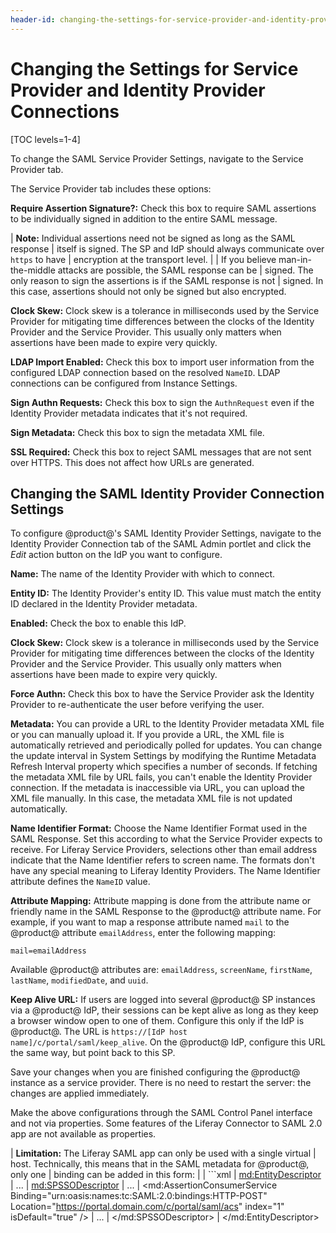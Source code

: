 ```yaml
---
header-id: changing-the-settings-for-service-provider-and-identity-provider-connection
---
```


# Changing the Settings for Service Provider and Identity Provider Connections

[TOC levels=1-4]

To change the SAML Service Provider Settings, navigate to the Service Provider
tab. 

The Service Provider tab includes these options:

**Require Assertion Signature?:** Check this box to require SAML assertions
to be individually signed in addition to the entire SAML message.

| **Note:** Individual assertions need not be signed as long as the SAML response
| itself is signed. The SP and IdP should always communicate over `https` to have
| encryption at the transport level.
| 
| If you believe man-in-the-middle attacks are possible, the SAML response can be
| signed. The only reason to sign the assertions is if the SAML response is not
| signed. In this case, assertions should not only be signed but also encrypted.

**Clock Skew:** Clock skew is a tolerance in milliseconds used by the Service
Provider for mitigating time differences between the clocks of the Identity
Provider and the Service Provider. This usually only matters when assertions
have been made to expire very quickly.

**LDAP Import Enabled:** Check this box to import user information from the
configured LDAP connection based on the resolved `NameID`. LDAP connections can be
configured from Instance Settings.

**Sign Authn Requests:** Check this box to sign the `AuthnRequest` even if the
Identity Provider metadata indicates that it's not required.

**Sign Metadata:** Check this box to sign the metadata XML file.

**SSL Required:** Check this box to reject SAML messages that are not sent
over HTTPS. This does not affect how URLs are generated.

## Changing the SAML Identity Provider Connection Settings

To configure @product@'s SAML Identity Provider Settings, navigate to the
Identity Provider Connection tab of the SAML Admin portlet and click the *Edit*
action button on the IdP you want to configure. 

**Name:** The name of the Identity Provider with which to connect.

**Entity ID:** The Identity Provider's entity ID. This value must match the
entity ID declared in the Identity Provider metadata.

**Enabled:** Check the box to enable this IdP. 

**Clock Skew:** Clock skew is a tolerance in milliseconds used by the Service
Provider for mitigating time differences between the clocks of the Identity
Provider and the Service Provider. This usually only matters when assertions
have been made to expire very quickly.

**Force Authn:** Check this box to have the Service Provider ask the Identity
Provider to re-authenticate the user before verifying the user.

**Metadata:** You can provide a URL to the Identity Provider metadata XML file
or you can manually upload it. If you provide a URL, the XML file is
automatically retrieved and periodically polled for updates. You can change the
update interval in System Settings by modifying the Runtime Metadata Refresh
Interval property which specifies a number of seconds. If fetching the metadata
XML file by URL fails, you can't enable the Identity Provider connection. If the
metadata is inaccessible via URL, you can upload the XML file manually. In this
case, the metadata XML file is not updated automatically. 

**Name Identifier Format:** Choose the Name Identifier Format used in the SAML
Response. Set this according to what the Service Provider expects to receive.
For Liferay Service Providers, selections other than email address indicate
that the Name Identifier refers to screen name. The formats don't have any
special meaning to Liferay Identity Providers. The Name Identifier attribute
defines the `NameID` value.

**Attribute Mapping:** Attribute mapping is done from the attribute name or
friendly name in the SAML Response to the @product@ attribute name. For example,
if you want to map a response attribute named `mail` to the @product@ attribute
`emailAddress`, enter the following mapping:

    mail=emailAddress

Available @product@ attributes are: `emailAddress`, `screenName`, `firstName`,
`lastName`, `modifiedDate`, and `uuid`.

**Keep Alive URL:** If users are logged into several @product@ SP instances via
a @product@ IdP, their sessions can be kept alive as long as they keep a browser
window open to one of them. Configure this only if the IdP is @product@. The URL
is `https://[IdP host name]/c/portal/saml/keep_alive`. On the @product@ IdP,
configure this URL the same way, but point back to this SP. 

Save your changes when you are finished configuring the @product@ instance as a
service provider. There is no need to restart the server: the changes are
applied immediately.

Make the above configurations through the SAML Control Panel interface and not
via properties. Some features of the Liferay Connector to SAML 2.0 app are not
available as properties.

| **Limitation:** The Liferay SAML app can only be used with a single virtual
| host. Technically, this means that in the SAML metadata for @product@, only one
| binding can be added in this form:
| 
| ```xml
| <md:EntityDescriptor>
| ...
| <md:SPSSODescriptor>
| ...
| <md:AssertionConsumerService Binding="urn:oasis:names:tc:SAML:2.0:bindings:HTTP-POST" Location="https://portal.domain.com/c/portal/saml/acs" index="1" isDefault="true" />
| ...
| </md:SPSSODescriptor>
| </md:EntityDescriptor>

